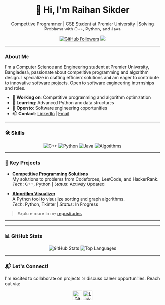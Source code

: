 <div align="center">
  <h1>👋 Hi, I'm Raihan Sikder</h1>
  <p>Competitive Programmer | CSE Student at Premier University | Solving Problems with C++, Python, and Java</p>
  <a href="https://github.com/Rahexa"><img src="https://img.shields.io/github/followers/Rahexa?label=Follow&style=social" alt="GitHub Followers"></a>
  <a href="https://www.linkedin.com/in/raihan-sikder-773492271/"><img src="https://img.shields.io/badge/LinkedIn-Connect-blue?logo=linkedin"></a>
</div>

---

### About Me
I'm a Computer Science and Engineering student at Premier University, Bangladesh, passionate about competitive programming and algorithm design. I specialize in crafting efficient solutions and am eager to contribute to innovative software projects. Open to software engineering internships and roles.

- 🔭 **Working on**: Competitive programming and algorithm optimization
- 🌱 **Learning**: Advanced Python and data structures
- 💼 **Open to**: Software engineering opportunities
- 📫 **Contact**: [LinkedIn](https://www.linkedin.com/in/raihan-sikder-773492271/) | [Email](mailto:your.email@example.com)

---

### 🛠️ Skills
<p align="center">
  <img src="https://img.shields.io/badge/C%2B%2B-00599C?logo=c%2B%2B&logoColor=white" alt="C++">
  <img src="https://img.shields.io/badge/Python-3776AB?logo=python&logoColor=white" alt="Python">
  <img src="https://img.shields.io/badge/Java-007396?logo=java&logoColor=white" alt="Java">
  <img src="https://img.shields.io/badge/Algorithms-Expert-3498DB?logo=codeforces" alt="Algorithms">
</p>

---

### 🚀 Key Projects
- **[Competitive Programming Solutions](https://github.com/Rahexa/codeforces)**  
  My solutions to problems from Codeforces, LeetCode, and HackerRank.  
  *Tech*: C++, Python | *Status*: Actively Updated

- **[Algorithm Visualizer](https://github.com/Rahexa/algorithm-visualizer)**  
  A Python tool to visualize sorting and graph algorithms.  
  *Tech*: Python, Tkinter | *Status*: In Progress

> Explore more in my [repositories](https://github.com/Rahexa?tab=repositories)!

---



---

### 📊 GitHub Stats
<p align="center">
  <img src="https://github-readme-stats.vercel.app/api?username=Rahexa&show_icons=true&theme=dark" alt="GitHub Stats">
  <img src="https://github-readme-stats.vercel.app/api/top-langs/?username=Rahexa&layout=compact&theme=dark" alt="Top Languages">
</p>

---

### 📬 Let's Connect!
I'm excited to collaborate on projects or discuss career opportunities. Reach out via:

<p align="center">
  <a href="https://github.com/Rahexa"><img src="https://cdn.jsdelivr.net/npm/simple-icons@3.0.1/icons/github.svg" alt="GitHub" height="30"></a>
  <a href="https://www.linkedin.com/in/raihan-sikder-773492271/"><img src="https://cdn.jsdelivr.net/npm/simple-icons@3.0.1/icons/linkedin.svg" alt="LinkedIn" height="30"></a>
</p>
